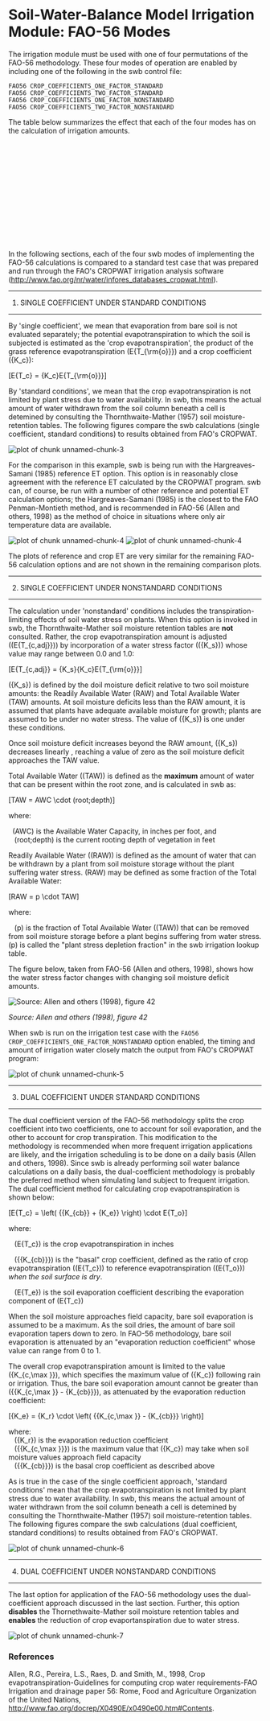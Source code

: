 Soil-Water-Balance Model Irrigation Module: FAO-56 Modes
========================================================




The irrigation module must be used with one of four permutations of the FAO-56 methodology. These four modes of operation are enabled by including one of the following in the swb control file:

```
FAO56 CROP_COEFFICIENTS_ONE_FACTOR_STANDARD
FAO56 CROP_COEFFICIENTS_TWO_FACTOR_STANDARD
FAO56 CROP_COEFFICIENTS_ONE_FACTOR_NONSTANDARD
FAO56 CROP_COEFFICIENTS_TWO_FACTOR_NONSTANDARD
```
The table below summarizes the effect that each of the four modes has on the calculation of irrigation amounts.

<!-- Table generated in R 2.15.2 by googleVis 0.3.3 package -->
<!-- Wed Feb 20 11:16:13 2013 -->


<!-- jsHeader -->
<script type="text/javascript" src="http://www.google.com/jsapi">
</script>
<script type="text/javascript">
 
// jsData 
function gvisDataTableID10a034653199 ()
{
  var data = new google.visualization.DataTable();
  var datajson =
[
 [
 "CROP_COEFFICIENTS_ONE_FACTOR_STANDARD",
"no",
"no",
"yes" 
],
[
 "CROP_COEFFICIENTS_TWO_FACTOR_STANDARD",
"yes",
"no",
"yes" 
],
[
 "CROP_COEFFICIENTS_ONE_FACTOR_NONSTANDARD",
"no",
"yes",
"no" 
],
[
 "CROP_COEFFICIENTS_TWO_FACTOR_NONSTANDARD",
"yes",
"yes",
"no" 
] 
];
data.addColumn('string','FAO-56 calculation mode');
data.addColumn('string','Bare soil evap calculated?');
data.addColumn('string','Water stress calculated?');
data.addColumn('string','Thornthwaite-Mather tables consulted?');
data.addRows(datajson);
return(data);
}
 
// jsDrawChart
function drawChartTableID10a034653199() {
  var data = gvisDataTableID10a034653199();
  var options = {};
options["allowHtml"] = true;
options["width"] =   1200;
options["height"] =    200;
options["page"] = "enable";

     var chart = new google.visualization.Table(
       document.getElementById('TableID10a034653199')
     );
     chart.draw(data,options);
    

}
  
 
// jsDisplayChart 
function displayChartTableID10a034653199()
{
  google.load("visualization", "1", { packages:["table"] }); 
  google.setOnLoadCallback(drawChartTableID10a034653199);
}
 
// jsChart 
displayChartTableID10a034653199()
 
<!-- jsFooter -->  
//-->
</script>
 
<!-- divChart -->
  
<div id="TableID10a034653199"
  style="width: 1200px; height: 200px;">
</div>


In the following sections, each of the four swb modes of implementing the FAO-56 calculations is compared to a standard test case that was prepared and run through the FAO's CROPWAT irrigation analysis software (http://www.fao.org/nr/water/infores_databases_cropwat.html).

*****
1. SINGLE COEFFICIENT UNDER STANDARD CONDITIONS
-----------------------

By 'single coefficient', we mean that evaporation from bare soil is not evaluated separately; the potential evapotranspiration to which the soil is subjected is estimated as the 'crop evapotranspiration', the product of the grass reference evapotranspiration \(E{T_{\rm{o}}}\) and a crop coefficient \({K_c}\):


\[E{T_c} = {K_c}E{T_{\rm{o}}}\]

By 'standard conditions', we mean that the crop evapotranspiration is not limited by plant stress due to water availability. In swb, this means the actual amount of water withdrawn from the soil column beneath a cell is detemined by consulting the Thornthwaite-Mather (1957) soil moisture-retention tables. The following figures compare the swb calculations (single coefficient, standard conditions) to results obtained from FAO's CROPWAT.



![plot of chunk unnamed-chunk-3](figure/unnamed-chunk-3.png) 


For the comparison in this example, swb is being run with the Hargreaves-Samani (1985) reference ET option. This option is in reasonably close agreement with the reference ET calculated by the CROPWAT program. swb can, of course, be run with a number of other reference and potential ET calculation options; the Hargreaves-Samani (1985) is the closest to the FAO Penman-Montieth method, and is recommended in FAO-56 (Allen and others, 1998) as the method of choice in situations where only air temperature data are available.

![plot of chunk unnamed-chunk-4](figure/unnamed-chunk-41.png) ![plot of chunk unnamed-chunk-4](figure/unnamed-chunk-42.png) 

The plots of reference and crop ET are very similar for the remaining FAO-56 calculation options and are not shown in the remaining comparison plots.

*****
2. SINGLE COEFFICIENT UNDER NONSTANDARD CONDITIONS
-----------------------

The calculation under 'nonstandard' conditions includes the transpiration-limiting effects of soil water stress on plants. When this option is invoked in swb, the Thornthwaite-Mather soil moisture retention tables are **not** consulted. Rather, the crop evapotranspiration amount is adjusted (\(E{T_{c,adj}}\)) by incorporation of a water stress factor (\({K_s}\)) whose value may range between 0.0 and 1.0:

\[E{T_{c,adj}} = {K_s}{K_c}E{T_{\rm{o}}}\]

\({K_s}\) is defined by the doil moisture deficit relative to two soil moisture amounts: the Readily Available Water (RAW) and Total Available Water (TAW) amounts. At soil moisture deficits less than the RAW amount, it is assumed that plants have adequate available moisture for growth; plants are assumed to be under no water stress. The value of \({K_s}\) is one under these conditions.

Once soil moisture deficit increases beyond the RAW amount, \({K_s}\) decreases linearly , reaching a value of zero as the soil moisture deficit approaches the TAW value.

Total Available Water (\(TAW\)) is defined as the **maximum** amount of water that can be present within the root zone, and is calculated in swb as:

\[TAW = AWC \cdot (root\;depth)\]

where:

&nbsp;&nbsp;\(AWC\) is the Available Water Capacity, in inches per foot, and   
&nbsp;&nbsp; \(root\;depth\) is the current rooting depth of vegetation in feet
  
Readily Available Water (\(RAW\)) is defined as the amount of water that can be withdrawn by a plant from soil moisture storage without the plant suffering water stress. \(RAW\) may be defined as some fraction of the Total Available Water:

\[RAW = p \cdot TAW\]

where:

&nbsp;&nbsp; \(p\) is the fraction of Total Available Water (\(TAW\)) that can be removed from soil moisture storage before a plant begins suffering from water stress. \(p\) is called the "plant stress depletion fraction" in the swb irrigation lookup table.
  
The figure below, taken from FAO-56 (Allen and others, 1998), shows how the water stress factor changes with changing soil moisture deficit amounts.

![Source: Allen and others (1998), figure 42](FAO56_figs/Fig_42.png)

*Source: Allen and others (1998), figure 42*

When swb is run on the irrigation test case with the `FAO56 CROP_COEFFICIENTS_ONE_FACTOR_NONSTANDARD` option enabled, the timing and amount of irrigation water closely match the output from FAO's CROPWAT program:
  

![plot of chunk unnamed-chunk-5](figure/unnamed-chunk-5.png) 

*****
3. DUAL COEFFICIENT UNDER STANDARD CONDITIONS
-----------------------

The dual coefficient version of the FAO-56 methodology splits the crop coefficient into two coefficients, one to account for soil evaporation, and the other to account for crop transpiration. This modification to the methodology is recommended when more frequent irrigation applications are likely, and the irrigation scheduling is to be done on a daily basis (Allen and others, 1998). Since swb is already performing soil water balance calculations on a daily basis, the dual-coefficient methodology is probably the preferred method when simulating land subject to frequent irrigation. The dual coefficient method for calculating crop evapotranspiration is shown below:

\[E{T_c} = \left( {{K_{cb}} + {K_e}} \right) \cdot E{T_o}\]

where:

&nbsp;&nbsp; \(E{T_c}\) is the crop evapotranspiration in inches

&nbsp;&nbsp; \({{K_{cb}}}\) is the "basal" crop coefficient, defined as the ratio of crop evapotranspiration (\(E{T_c}\)) to reference evapotranspiration (\(E{T_o}\)) *when the soil surface is dry*. 

&nbsp;&nbsp; \(E{T_e}\) is the soil evaporation coefficient describing the evaporation component of \(E{T_c}\)

When the soil moisture approaches field capacity, bare soil evaporation is assumed to be a maximum. As the soil dries, the amount of bare soil evaporation tapers down to zero. In FAO-56 methodology, bare soil evaporation is attenuated by an "evaporation reduction coefficient" whose value can range from 0 to 1. 

The overall crop evapotranspiration amount is limited to the value \({K_{c,\max }}\), which specifies the maximum value of \({K_c}\) following rain or irrigation. Thus, the bare soil evaporation amount cannot be greater than \({{K_{c,\max }} - {K_{cb}}}\), as attenuated by the evaporation reduction coefficient:

\[{K_e} = {K_r} \cdot \left( {{K_{c,\max }} - {K_{cb}}} \right)\]

where:  
&nbsp;&nbsp; \({K_r}\) is the evaporation reduction coefficient  
&nbsp;&nbsp; \({{K_{c,\max }}}\) is the maximum value that \({K_c}\) may take when soil moisture values approach field capacity  
&nbsp;&nbsp; \({{K_{cb}}}\) is the basal crop coefficient as described above  

As is true in the case of the single coefficient approach, 'standard conditions' mean that the crop evapotranspiration is not limited by plant stress due to water availability. In swb, this means the actual amount of water withdrawn from the soil column beneath a cell is detemined by consulting the Thornthwaite-Mather (1957) soil moisture-retention tables. The following figures compare the swb calculations (dual coefficient, standard conditions) to results obtained from FAO's CROPWAT.


![plot of chunk unnamed-chunk-6](figure/unnamed-chunk-6.png) 




*****
4. DUAL COEFFICIENT UNDER NONSTANDARD CONDITIONS
-----------------------

The last option for application of the FAO-56 methodology uses the dual-coefficient approach discussed in the last section. Further, this option **disables** the Thornethwaite-Mather soil moisture retention tables and **enables** the reduction of crop evaportanspiration due to water stress. 

![plot of chunk unnamed-chunk-7](figure/unnamed-chunk-7.png) 


### References

Allen, R.G., Pereira, L.S., Raes, D. and Smith, M., 1998, Crop evapotranspiration-Guidelines for computing crop water requirements-FAO Irrigation and drainage paper 56: Rome, Food and Agriculture Organization of the United Nations, <http://www.fao.org/docrep/X0490E/x0490e00.htm#Contents>.
